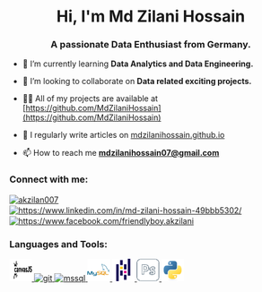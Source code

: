 <h1 align="center">Hi, I'm Md Zilani Hossain</h1>
<h3 align="center">A passionate Data Enthusiast from Germany.</h3>

- 🌱 I’m currently learning **Data Analytics and Data Engineering.**

- 👯 I’m looking to collaborate on **Data related exciting projects.**

- 👨‍💻 All of my projects are available at [https://github.com/MdZilaniHossain](https://github.com/MdZilaniHossain)

- 📝 I regularly write articles on [mdzilanihossain.github.io](mdzilanihossain.github.io)

- 📫 How to reach me **mdzilanihossain07@gmail.com**

<h3 align="left">Connect with me:</h3>
<p align="left">
<a href="https://twitter.com/akzilan007" target="blank"><img align="center" src="https://raw.githubusercontent.com/rahuldkjain/github-profile-readme-generator/master/src/images/icons/Social/twitter.svg" alt="akzilan007" height="30" width="40" /></a>
<a href="https://linkedin.com/in/https://www.linkedin.com/in/md-zilani-hossain-49bbb5302/" target="blank"><img align="center" src="https://raw.githubusercontent.com/rahuldkjain/github-profile-readme-generator/master/src/images/icons/Social/linked-in-alt.svg" alt="https://www.linkedin.com/in/md-zilani-hossain-49bbb5302/" height="30" width="40" /></a>
<a href="https://fb.com/https://www.facebook.com/friendlyboy.akzilani" target="blank"><img align="center" src="https://raw.githubusercontent.com/rahuldkjain/github-profile-readme-generator/master/src/images/icons/Social/facebook.svg" alt="https://www.facebook.com/friendlyboy.akzilani" height="30" width="40" /></a>
</p>

<h3 align="left">Languages and Tools:</h3>
<p align="left"> <a href="https://canvasjs.com" target="_blank" rel="noreferrer"> <img src="https://raw.githubusercontent.com/Hardik0307/Hardik0307/master/assets/canvasjs-charts.svg" alt="canvasjs" width="40" height="40"/> </a> <a href="https://git-scm.com/" target="_blank" rel="noreferrer"> <img src="https://www.vectorlogo.zone/logos/git-scm/git-scm-icon.svg" alt="git" width="40" height="40"/> </a> <a href="https://www.microsoft.com/en-us/sql-server" target="_blank" rel="noreferrer"> <img src="https://www.svgrepo.com/show/303229/microsoft-sql-server-logo.svg" alt="mssql" width="40" height="40"/> </a> <a href="https://www.mysql.com/" target="_blank" rel="noreferrer"> <img src="https://raw.githubusercontent.com/devicons/devicon/master/icons/mysql/mysql-original-wordmark.svg" alt="mysql" width="40" height="40"/> </a> <a href="https://pandas.pydata.org/" target="_blank" rel="noreferrer"> <img src="https://raw.githubusercontent.com/devicons/devicon/2ae2a900d2f041da66e950e4d48052658d850630/icons/pandas/pandas-original.svg" alt="pandas" width="40" height="40"/> </a> <a href="https://www.photoshop.com/en" target="_blank" rel="noreferrer"> <img src="https://raw.githubusercontent.com/devicons/devicon/master/icons/photoshop/photoshop-line.svg" alt="photoshop" width="40" height="40"/> </a> <a href="https://www.python.org" target="_blank" rel="noreferrer"> <img src="https://raw.githubusercontent.com/devicons/devicon/master/icons/python/python-original.svg" alt="python" width="40" height="40"/> </a> </p>
